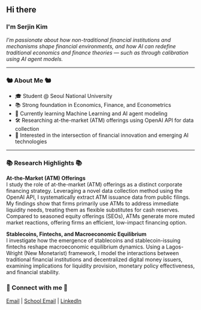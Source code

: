 ## Hi there
### I'm Serjin Kim 

*I’m passionate about how non-traditional financial institutions and mechanisms shape financial environments, and how AI can redefine traditional economics and finance theories — such as through calibration using AI agent models.*

---

### 🐿️ About Me 🐿️
- 🎓 Student @ Seoul National University
- 📚 Strong foundation in Economics, Finance, and Econometrics
- 🤖 Currently learning Machine Learning and AI agent modeling
- 🛠️ Researching at-the-market (ATM) offerings using OpenAI API for data collection
- 🔎 Interested in the intersection of financial innovation and emerging AI technologies

---

### 📚 Research Highlights 📚

**At-the-Market (ATM) Offerings**  
I study the role of at-the-market (ATM) offerings as a distinct corporate financing strategy. Leveraging a novel data collection method using the OpenAI API, I systematically extract ATM issuance data from public filings.  
My findings show that firms primarily use ATMs to address immediate liquidity needs, treating them as flexible substitutes for cash reserves. Compared to seasoned equity offerings (SEOs), ATMs generate more muted market reactions, offering firms an efficient, low-impact financing option.

**Stablecoins, Fintechs, and Macroeconomic Equilibrium**  
I investigate how the emergence of stablecoins and stablecoin-issuing fintechs reshape macroeconomic equilibrium dynamics. Using a Lagos-Wright (New Monetarist) framework, I model the interactions between traditional financial institutions and decentralized digital money issuers, examining implications for liquidity provision, monetary policy effectiveness, and financial stability.


### 🤝 Connect with me 🤝
[Email](usalyha@gmail.com) | [School Email](usalyha@snu.ac.kr) | [LinkedIn](http://www.linkedin.com/in/serjin-kim-b899b4274)
